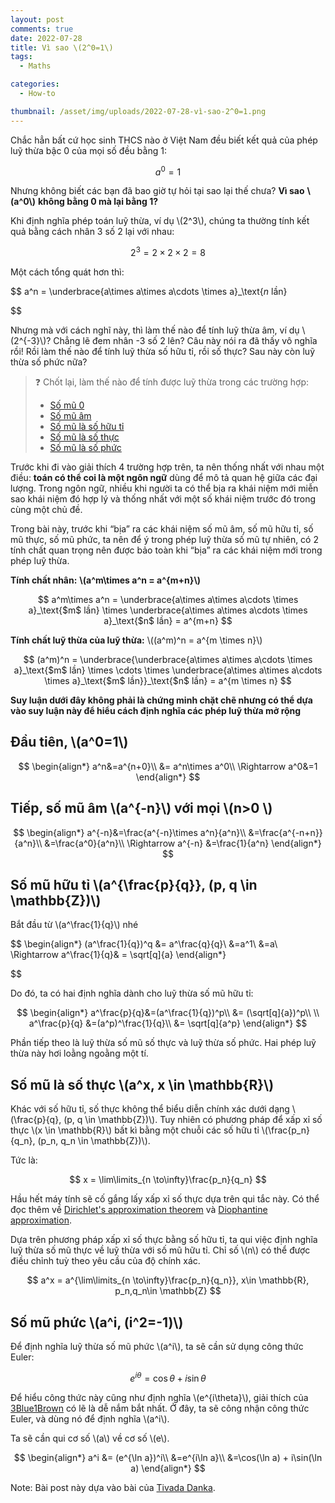 ```yaml
---
layout: post
comments: true
date: 2022-07-28
title: Vì sao \(2^0=1\)
tags:
  - Maths

categories:
  - How-to

thumbnail: /asset/img/uploads/2022-07-28-vì-sao-2^0=1.png
---
```


Chắc hẳn bất cứ học sinh THCS nào ở Việt Nam đều biết kết quả của phép luỹ thừa bậc 0 của mọi số đều bằng 1:


$$
a^0=1
$$


Nhưng không biết các bạn đã bao giờ tự hỏi tại sao lại thế chưa? **Vì sao** **\\(a^0\\)** **không bằng 0 mà lại bằng 1?**


Khi định nghĩa phép toán luỹ thừa, ví dụ \\(2^3\\), chúng ta thường tính kết quả bằng cách nhân 3 số 2 lại với nhau:


$$
2^3=2\times2\times2=8
$$


 Một cách tổng quát hơn thì:


$$
a^n = \underbrace{a\times a\times a\cdots \times a}_\text{$n$ lần}

$$


Nhưng mà với cách nghĩ này, thì làm thế nào để tính luỹ thừa âm, ví dụ \\(2^{-3}\\)? Chẳng lẽ đem nhân -3 số 2 lên? Câu này nói ra đã thấy vô nghĩa rồi! Rồi làm thế nào để tính luỹ thừa số hữu tỉ, rồi số thực? Sau này còn luỹ thừa số phức nữa?


> ❓ Chốt lại, làm thế nào để tính được luỹ thừa trong các trường hợp:  
>- [Số mũ 0](/4e0c22f1b8d74929a4e63f9b13dddf13#6f7cdec496064c41bb3174ad47e5f055)  
>- [Số mũ âm](/4e0c22f1b8d74929a4e63f9b13dddf13#347b8c0d920048aea983cc56fcd9f627)  
>- [Số mũ là số hữu tỉ](/4e0c22f1b8d74929a4e63f9b13dddf13#a446982b51bf462aa4300d8a072e7981)  
>- [Số mũ là số thực](/4e0c22f1b8d74929a4e63f9b13dddf13#fc788afb08b74d0f9d17a7fc5c00568e)  
>- [Số mũ là số phức](/4e0c22f1b8d74929a4e63f9b13dddf13#c8e8996570aa4f5e90b7a1da79f6d244)


Trước khi đi vào giải thích 4 trường hợp trên, ta nên thống nhất với nhau một điều: **toán có thể coi là một ngôn ngữ** dùng để mô tả quan hệ giữa các đại lượng. Trong ngôn ngữ, nhiều khi người ta có thể bịa ra khái niệm mới miễn sao khái niệm đó hợp lý và thống nhất với một số khái niệm trước đó trong cùng một chủ đề. 


Trong bài này, trước khi “bịa” ra các khái niệm số mũ âm, số mũ hữu tỉ, số mũ thực, số mũ phức, ta nên để ý trong phép luỹ thừa số mũ tự nhiên, có 2 tính chất quan trọng nên được bảo toàn khi “bịa” ra các khái niệm mới trong phép luỹ thừa.


**Tính chất nhân:** **\\(a^m\times a^n = a^{m+n}\\)**


$$
a^m\times a^n = \underbrace{a\times a\times a\cdots \times a}_\text{$m$ lần} \times \underbrace{a\times a\times a\cdots \times a}_\text{$n$ lần} = a^{m+n}
$$


**Tính chất luỹ thừa của luỹ thừa:** \\((a^m)^n = a^{m \times n}\\)


$$
(a^m)^n = \underbrace{\underbrace{a\times a\times a\cdots \times a}_\text{$m$ lần} \times \cdots \times \underbrace{a\times a\times a\cdots \times a}_\text{$m$ lần}}_\text{$n$ lần} = a^{m \times n}
$$


**Suy luận dưới đây không phải là chứng minh chặt chẽ nhưng có thể dựa vào suy luận này để hiểu cách định nghĩa các phép luỹ thừa mở rộng**


## Đầu tiên, \\(a^0=1\\)


$$
\begin{align*}
a^n&=a^{n+0}\\
&= a^n\times a^0\\
\Rightarrow a^0&=1
\end{align*}
$$


## Tiếp, số mũ âm \\(a^{-n}\\) với mọi \\(n>0 \\)


$$
\begin{align*}
a^{-n}&=\frac{a^{-n}\times a^n}{a^n}\\
&=\frac{a^{-n+n}}{a^n}\\
&=\frac{a^0}{a^n}\\
\Rightarrow a^{-n} &=\frac{1}{a^n}
\end{align*}
$$


## Số mũ hữu tỉ \\(a^{\frac{p}{q}}, (p, q \in \mathbb{Z})\\)


Bắt đầu từ \\(a^\frac{1}{q}\\) nhé


$$
\begin{align*}
(a^\frac{1}{q})^q &= a^\frac{q}{q}\\
&=a^1\\
&=a\\
\Rightarrow a^\frac{1}{q}& = \sqrt[q]{a} 
\end{align*}

$$


Do đó, ta có hai định nghĩa dành cho luỹ thừa số mũ hữu tỉ:


$$
\begin{align*}
a^\frac{p}{q}&=(a^\frac{1}{q})^p\\
&= (\sqrt[q]{a})^p\\
\\
a^\frac{p}{q} &=(a^p)^\frac{1}{q}\\
&= \sqrt[q]{a^p}
\end{align*}
$$


Phần tiếp theo là luỹ thừa số mũ số thực và luỹ thừa số phức. Hai phép luỹ thừa này hơi loằng ngoằng một tí.


## Số mũ là số thực \\(a^x, x \in \mathbb{R}\\)


Khác với số hữu tỉ, số thực không thể biểu diễn chính xác dưới dạng \\(\frac{p}{q}, (p, q \in \mathbb{Z})\\). Tuy nhiên có phương pháp để xấp xỉ số thực \\(x \in \mathbb{R}\\) bất kì bằng một chuỗi các số hữu tỉ \\(\frac{p_n}{q_n}, (p_n, q_n \in \mathbb{Z})\\).


Tức là:


$$
x = \lim\limits_{n \to\infty}\frac{p_n}{q_n}
$$


Hầu hết máy tính sẽ cố gắng lấy xấp xỉ số thực dựa trên qui tắc này. Có thể đọc thêm về [Dirichlet's approximation theorem](https://en.wikipedia.org/wiki/Dirichlet%27s_approximation_theorem) và [Diophantine approximation](https://en.wikipedia.org/wiki/Diophantine_approximation).


Dựa trên phương pháp xấp xỉ số thực bằng số hữu tỉ, ta qui việc định nghĩa luỹ thừa số mũ thực về luỹ thừa với số mũ hữu tỉ. Chỉ số \\(n\\) có thể được điều chỉnh tuỳ theo yêu cầu của độ chính xác.


$$
a^x = a^{\lim\limits_{n \to\infty}\frac{p_n}{q_n}}, x\in \mathbb{R}, p_n,q_n\in \mathbb{Z}
$$


## Số mũ phức \\(a^i, (i^2=-1)\\)


Để định nghĩa luỹ thừa số mũ phức \\(a^i\\), ta sẽ cần sử dụng công thức Euler:


$$
e^{i\theta} = \cos \theta + i \sin \theta
$$


Để hiểu công thức này cũng như định nghĩa \\(e^{i\theta}\\), giải thích của [3Blue1Brown](https://youtu.be/v0YEaeIClKY) có lẽ là dễ nắm bắt nhất. Ở đây, ta sẽ công nhận công thức Euler, và dùng nó để định nghĩa \\(a^i\\).


Ta sẽ cần qui cơ số \\(a\\) về cơ số \\(e\\).


$$
\begin{align*}
a^i &= (e^{\ln a})^i\\
&=e^{i\ln a}\\
&=\cos(\ln a) + i\sin(\ln a)
\end{align*}
$$


Note: Bài post này dựa vào bài của [Tivada Danka](https://www.tivadardanka.com/blog/the-surprising-story-of-the-exponential-function).

